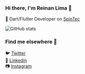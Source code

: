 ### Hi there, I'm Reinan Lima 👋<br>

:star2: Dart/Flutter Developer on [SpinTec](https://spintec.com.br/)<br>

![GitHub stats](https://github-readme-stats.vercel.app/api?username=rein4nl1m&show_icons=true)

### Find me elsewhere :house_with_garden: <br>
:bird: [Twitter](https://twitter.com/reinan_lim)<br>
:briefcase: [Linkedin](https://www.linkedin.com/in/reinanlim4/)<br>
:camera: [Instagram](https://www.instagram.com/reinan.lim/)<br>
